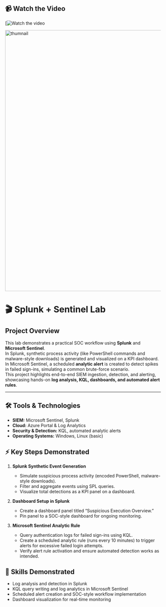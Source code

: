 
## 📹 Watch the Video

[![Watch the video](https://www.loom.com/share/e8405fe2157c418d934710b748976e8f)

<img width="1638" height="845" alt="thumnail" src="https://github.com/user-attachments/assets/7113476d-63b8-4009-a8e9-72dde5e44539" />

# 🎬 Splunk + Sentinel Lab

## Project Overview
This lab demonstrates a practical SOC workflow using **Splunk** and **Microsoft Sentinel**.  
In Splunk, synthetic process activity (like PowerShell commands and malware-style downloads) is generated and visualized on a KPI dashboard.  
In Microsoft Sentinel, a scheduled **analytic alert** is created to detect spikes in failed sign-ins, simulating a common brute-force scenario.  
This project highlights end-to-end SIEM ingestion, detection, and alerting, showcasing hands-on **log analysis, KQL, dashboards, and automated alert rules**.

---

## 🛠 Tools & Technologies
- **SIEM:** Microsoft Sentinel, Splunk  
- **Cloud:** Azure Portal & Log Analytics  
- **Security & Detection:** KQL, automated analytic alerts  
- **Operating Systems:** Windows, Linux (basic)  

## ⚡ Key Steps Demonstrated
1. **Splunk Synthetic Event Generation**  
   - Simulate suspicious process activity (encoded PowerShell, malware-style downloads).  
   - Filter and aggregate events using SPL queries.  
   - Visualize total detections as a KPI panel on a dashboard.

2. **Dashboard Setup in Splunk**  
   - Create a dashboard panel titled “Suspicious Execution Overview.”  
   - Pin panel to a SOC-style dashboard for ongoing monitoring.

3. **Microsoft Sentinel Analytic Rule**  
   - Query authentication logs for failed sign-ins using KQL.  
   - Create a scheduled analytic rule (runs every 10 minutes) to trigger alerts for excessive failed login attempts.  
   - Verify alert rule activation and ensure automated detection works as intended.

## 🔑 Skills Demonstrated
- Log analysis and detection in Splunk  
- KQL query writing and log analytics in Microsoft Sentinel  
- Scheduled alert creation and SOC-style workflow implementation  
- Dashboard visualization for real-time monitoring  



